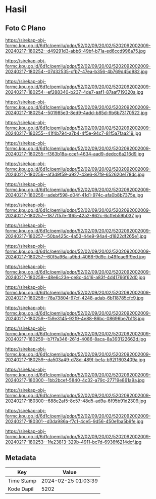 # Hasil

## Foto C Plano

https://sirekap-obj-formc.kpu.go.id/6d1c/pemilu/pdpr/52/02/09/20/02/5202092002009-20240217-180252--d49291d3-abb6-49bf-b71a-ed6ccd996a75.jpg

https://sirekap-obj-formc.kpu.go.id/6d1c/pemilu/pdpr/52/02/09/20/02/5202092002009-20240217-180254--07d32535-cfb7-47ea-b356-4b769d45d982.jpg

https://sirekap-obj-formc.kpu.go.id/6d1c/pemilu/pdpr/52/02/09/20/02/5202092002009-20240217-180254--ef288340-b237-4de7-aaf1-87aaf719320a.jpg

https://sirekap-obj-formc.kpu.go.id/6d1c/pemilu/pdpr/52/02/09/20/02/5202092002009-20240217-180254--501985e3-8ed9-4add-b85d-9b6b73170522.jpg

https://sirekap-obj-formc.kpu.go.id/6d1c/pemilu/pdpr/52/02/09/20/02/5202092002009-20240217-180255--41f4b794-a7b4-4f5e-94c7-81f5a7faa219.jpg

https://sirekap-obj-formc.kpu.go.id/6d1c/pemilu/pdpr/52/02/09/20/02/5202092002009-20240217-180255--f363b18a-ccef-4634-aad9-dedcc6a216d9.jpg

https://sirekap-obj-formc.kpu.go.id/6d1c/pemilu/pdpr/52/02/09/20/02/5202092002009-20240217-180256--af3d9f59-a927-43e6-87f9-652620e178dc.jpg

https://sirekap-obj-formc.kpu.go.id/6d1c/pemilu/pdpr/52/02/09/20/02/5202092002009-20240217-180256--adebf598-d04f-41d1-974c-afa0b8b7375e.jpg

https://sirekap-obj-formc.kpu.go.id/6d1c/pemilu/pdpr/52/02/09/20/02/5202092002009-20240217-180257--1877f57e-1f65-42a2-862c-6cffeb59b037.jpg

https://sirekap-obj-formc.kpu.go.id/6d1c/pemilu/pdpr/52/02/09/20/02/5202092002009-20240217-180257--50ba425c-4a53-44e9-94a4-d1822df265e1.jpg

https://sirekap-obj-formc.kpu.go.id/6d1c/pemilu/pdpr/52/02/09/20/02/5202092002009-20240217-180257--60f5a96a-a9bd-4066-9d9c-b49feae6f9ed.jpg

https://sirekap-obj-formc.kpu.go.id/6d1c/pemilu/pdpr/52/02/09/20/02/5202092002009-20240217-180258--48e6c23e-ce8c-4416-a83f-4d41766f62d0.jpg

https://sirekap-obj-formc.kpu.go.id/6d1c/pemilu/pdpr/52/02/09/20/02/5202092002009-20240217-180258--78a73804-97cf-4248-adab-6b118785cfc9.jpg

https://sirekap-obj-formc.kpu.go.id/6d1c/pemilu/pdpr/52/02/09/20/02/5202092002009-20240217-180259--f59e3145-92f9-4e88-86bc-08696be7b1f8.jpg

https://sirekap-obj-formc.kpu.go.id/6d1c/pemilu/pdpr/52/02/09/20/02/5202092002009-20240217-180259--b7f7a346-261d-4086-8aca-8a393122662d.jpg

https://sirekap-obj-formc.kpu.go.id/6d1c/pemilu/pdpr/52/02/09/20/02/5202092002009-20240217-180259--da503a49-d78d-489f-befa-b92f1603409a.jpg

https://sirekap-obj-formc.kpu.go.id/6d1c/pemilu/pdpr/52/02/09/20/02/5202092002009-20240217-180300--1bb2bcef-5840-4c32-a79c-27719e861a9a.jpg

https://sirekap-obj-formc.kpu.go.id/6d1c/pemilu/pdpr/52/02/09/20/02/5202092002009-20240217-180300--688e2af5-8c57-48d5-ad9a-6f95b91d2309.jpg

https://sirekap-obj-formc.kpu.go.id/6d1c/pemilu/pdpr/52/02/09/20/02/5202092002009-20240217-180301--d3da986a-f7c1-4ce5-9d56-450e1ba5b9fe.jpg

https://sirekap-obj-formc.kpu.go.id/6d1c/pemilu/pdpr/52/02/09/20/02/5202092002009-20240217-180253--1fe23813-329b-4911-bc7d-6936f6214dcf.jpg


## Metadata

| Key        | Value               |
| ---------- | ------------------- |
| Time Stamp | 2024-02-25 01:03:39 |
| Kode Dapil | 5202                |



